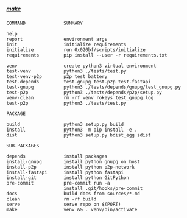 ##### [make](https://www.gnu.org/software/make/)
 	COMMAND              SUMMARY
  
 	help
 	report               environment args
 	init                 initialize requirements
 	initialize           run 0x020bf/scripts/initialize
 	requirements         pip install --user -r requirements.txt
 	
 	venv                 create python3 virtual environment
 	test-venv            python3 ./tests/test.py
 	test-venv-p2p        p2p test battery
 	test-depends         test-gnupg test-p2p test-fastapi
 	test-gnupg           python3 ./tests/depends/gnupg/test_gnupg.py
 	test-p2p             python3 ./tests/depends/p2p/setup.py
 	venv-clean           rm -rf venv rokeys test_gnupg.log
 	test-p2p             python3 ./tests/test.py
 	
 	PACKAGE
 	
 	build                python3 setup.py build
 	install              python3 -m pip install -e .
 	dist                 python3 setup.py bdist_egg sdist
   
 	SUB-PACKAGES
 	
 	depends              install packages
 	install-gnupg        install python gnupg on host
 	install-p2p          install python p2p-network
 	install-fastapi      install python fastapi
 	install-git          install python GitPython
 	pre-commit           pre-commit run -a
 	                     install .git/hooks/pre-commit
 	docs                 build docs from sources/*.md
 	clean                rm -rf build
 	serve                serve repo on $(PORT)
 	make                 venv && . venv/bin/activate
